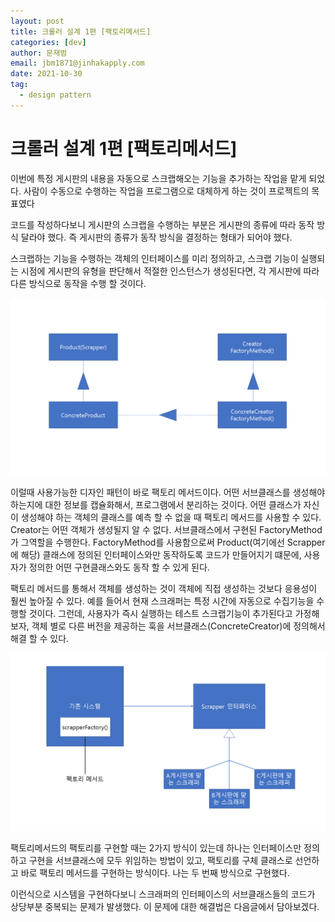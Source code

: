 ```yaml
---
layout: post
title: 크롤러 설계 1편 [팩토리메서드]
categories: [dev]
author: 문재범
email: jbm1871@jinhakapply.com
date: 2021-10-30
tag:
  - design pattern
---
```


<!-- @format -->

# 크롤러 설계 1편 [팩토리메서드]

이번에 특정 게시판의 내용을 자동으로 스크랩해오는 기능을 추가하는 작업을 맡게 되었다. 사람이 수동으로 수행하는 작업을 프로그램으로 대체하게 하는 것이 프로젝트의 목표였다

코드를 작성하다보니 게시판의 스크랩을 수행하는 부분은 게시판의 종류에 따라 동작 방식 달라야 했다. 즉 게시판의 종류가 동작 방식을 결정하는 형태가 되어야 했다.

스크랩하는 기능을 수행하는 객체의 인터페이스를 미리 정의하고, 스크랩 기능이 실행되는 시점에 게시판의 유형을 판단해서 적절한 인스턴스가 생성된다면, 각 게시판에 따라 다른 방식으로 동작을 수행 할 것이다.

![팩토리메서드](/assets/img/posts/dev/2021-10-29-desgin-crawler/factory-method.png)

이럴때 사용가능한 디자인 패턴이 바로 팩토리 메서드이다. 어떤 서브클래스를 생성해야 하는지에 대한 정보를 캡슐화해서, 프로그램에서 분리하는 것이다. 어떤 클래스가 자신이 생성해야 하는 객체의 클래스를 예측 할 수 없을 때 팩토리 메서드를 사용할 수 있다. Creator는 어떤 객체가 생성될지 알 수 없다. 서브클래스에서 구현된 FactoryMethod 가 그역할을 수행한다. FactoryMethod를 사용함으로써 Product(여기에선 Scrapper에 해당) 클래스에 정의된 인터페이스와만 동작하도록 코드가 만들어지기 떄문에, 사용자가 정의한 어떤 구현클래스와도 동작 할 수 있게 된다.

팩토리 메서드를 통해서 객체를 생성하는 것이 객체에 직접 생성하는 것보다 응용성이 훨씬 높아질 수 있다. 예를 들어서 현재 스크래퍼는 특정 시간에 자동으로 수집기능을 수행할 것이다. 그런데, 사용자가 즉시 실행하는 테스트 스크랩기능이 추가된다고 가정해보자, 객체 별로 다른 버전을 제공하는 훅을 서브클래스(ConcreteCreator)에 정의해서 해결 할 수 있다.

![다이어그램](/assets/img/posts/dev/2021-10-29-desgin-crawler/diagram.png)

팩토리메서드의 팩토리를 구현할 때는 2가지 방식이 있는데 하나는 인터페이스만 정의하고 구현을 서브클래스에 모두 위임하는 방법이 있고, 팩토리를 구체 클래스로 선언하고 바로 팩토리 메서드를 구현하는 방식이다. 나는 두 번째 방식으로 구현했다.

이런식으로 시스템을 구현하다보니 스크래퍼의 인터페이스의 서브클래스들의 코드가 상당부분 중복되는 문제가 발생했다. 이 문제에 대한 해결법은 다음글에서 담아보겠다.
